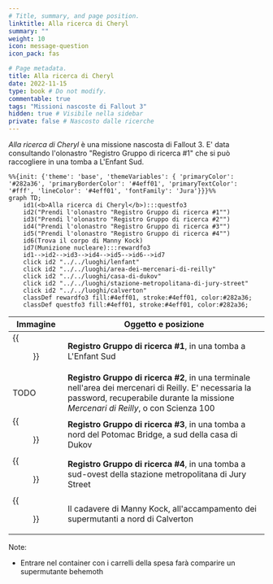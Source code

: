 ```yaml
---
# Title, summary, and page position.
linktitle: Alla ricerca di Cheryl
summary: ""
weight: 10
icon: message-question
icon_pack: fas

# Page metadata.
title: Alla ricerca di Cheryl
date: 2022-11-15
type: book # Do not modify.
commentable: true
tags: "Missioni nascoste di Fallout 3"
hidden: true # Visibile nella sidebar
private: false # Nascosto dalle ricerche
---
```


*Alla ricerca di Cheryl* è una missione nascosta di Fallout 3. E' data consultando l'olonastro "Registro Gruppo di ricerca #1" che si può raccogliere in una tomba a L'Enfant Sud.



```mermaid
%%{init: {'theme': 'base', 'themeVariables': { 'primaryColor': '#282a36', 'primaryBorderColor': '#4eff01', 'primaryTextColor': '#fff', 'lineColor': '#4eff01', 'fontFamily': 'Jura'}}}%%
graph TD;
    id1(<b>Alla ricerca di Cheryl</b>):::questfo3
    id2("Prendi l'olonastro "Registro Gruppo di ricerca #1"")
    id3("Prendi l'olonastro "Registro Gruppo di ricerca #2"")
    id4("Prendi l'olonastro "Registro Gruppo di ricerca #3"")
    id5("Prendi l'olonastro "Registro Gruppo di ricerca #4"")
    id6(Trova il corpo di Manny Kock)
    id7(Munizione nucleare):::rewardfo3
    id1-->id2-->id3-->id4-->id5-->id6-->id7
    click id2 "../../luoghi/lenfant"
    click id2 "../../luoghi/area-dei-mercenari-di-reilly"
    click id2 "../../luoghi/casa-di-dukov"
    click id2 "../../luoghi/stazione-metropolitana-di-jury-street"
    click id2 "../../luoghi/calverton"
    classDef rewardfo3 fill:#4eff01, stroke:#4eff01, color:#282a36;
    classDef questfo3 fill:#4eff01, stroke:#4eff01, color:#282a36;
```
| Immagine | Oggetto e posizione |
| -------- | ------------------- |
|  {{<figure src="Search_party_log1.webp">}} | **Registro Gruppo di ricerca #1**, in una tomba a L'Enfant Sud  |
| TODO  |  **Registro Gruppo di ricerca #2**, in una terminale nell'area dei mercenari di Reilly. E' necessaria la password, recuperabile durante la missione *Mercenari di Reilly*, o con Scienza 100 |
|  {{<figure src="Search_Party_Log_3_pos.webp">}} |  **Registro Gruppo di ricerca #3**, in una tomba a nord del Potomac Bridge, a sud della casa di Dukov |
| {{<figure src="Search_Party_Log_4_pos.webp">}} | **Registro Gruppo di ricerca #4**, in una tomba a sud-ovest della stazione metropolitana di Jury Street  |
|  {{<figure src="Searching_for_Cheryl.webp">}}  | Il cadavere di Manny Kock, all'accampamento dei supermutanti a nord di Calverton  |



Note:
- Entrare nel container con i carrelli della spesa farà comparire un supermutante behemoth